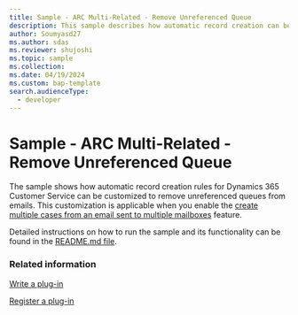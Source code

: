 ```yaml
---
title: Sample - ARC Multi-Related - Remove Unreferenced Queue
description: This sample describes how automatic record creation can be customized to remove unreferenced queues from emails.
author: Soumyasd27
ms.author: sdas
ms.reviewer: shujoshi
ms.topic: sample
ms.collection:
ms.date: 04/19/2024
ms.custom: bap-template
search.audienceType:
  - developer
---
```



# Sample - ARC Multi-Related - Remove Unreferenced Queue

The sample shows how automatic record creation rules for Dynamics 365 Customer Service can be customized to remove unreferenced queues from emails. This customization is applicable when you enable the [create multiple cases from an email sent to multiple mailboxes](arc-multiple-cases.md#create-multiple-cases-from-an-email-sent-to-multiple-mailboxes) feature.

Detailed instructions on how to run the sample and its functionality can be found in the [README.md file](https://github.com/microsoft/Dynamics365-Apps-Samples/blob/master/customer-service/automatic-record-creation/RemoveUnreferencedQueues/README.md).

### Related information

[Write a plug-in](/power-apps/developer/data-platform/write-plug-in?tabs=pluginbase)

[Register a plug-in](/power-apps/developer/data-platform/register-plug-in)
